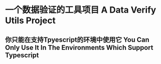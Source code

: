 # 一个数据验证的工具项目 A Data Verify Utils Project

## 你只能在支持Tpyescript的环境中使用它 You Can Only Use It In The Environments Which Support Typescript
